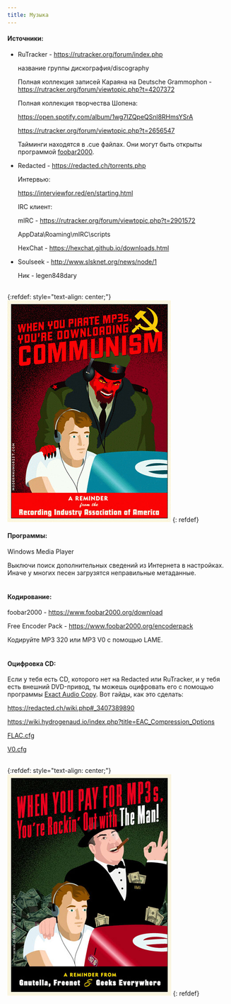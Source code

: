 ```yaml
---
title: Музыка
---
```


#### Источники:

+ RuTracker - <https://rutracker.org/forum/index.php>

	название группы дискография/discography

	Полная коллекция записей Караяна на Deutsche Grammophon - <https://rutracker.org/forum/viewtopic.php?t=4207372>

	Полная коллекция творчества Шопена:
	
	<https://open.spotify.com/album/1wg7IZQpeQSnl8RHmsYSrA>
	
	<https://rutracker.org/forum/viewtopic.php?t=2656547>

	Тайминги находятся в .cue файлах. Они могут быть открыты программой [foobar2000](https://www.foobar2000.org/download).

+ Redacted - <https://redacted.ch/torrents.php>

	Интервью:

	<https://interviewfor.red/en/starting.html>

	IRC клиент:

	mIRC - <https://rutracker.org/forum/viewtopic.php?t=2901572>

	AppData\Roaming\mIRC\scripts

	HexChat - <https://hexchat.github.io/downloads.html>

+ Soulseek - <http://www.slsknet.org/news/node/1>

	Ник - legen848dary
<br><br>

{:refdef: style="text-align: center;"}
![Communism](/images/communism.jpg)
{: refdef}
<br>

#### Программы:

Windows Media Player

Выключи поиск дополнительных сведений из Интернета в настройках. Иначе у многих песен загрузятся неправильные метаданные.
<br><br>

#### Кодирование:

foobar2000 - <https://www.foobar2000.org/download>

Free Encoder Pack - <https://www.foobar2000.org/encoderpack>

Кодируйте MP3 320 или MP3 V0 с помощью LAME.
<br><br>

#### Оцифровка CD:

Если у тебя есть CD, которого нет на Redacted или RuTracker, и у тебя есть внешний DVD-привод, ты можешь оцифровать его с помощью программы [Exact Audio Copy](https://www.exactaudiocopy.de/en/index.php/resources/download/). Вот гайды, как это сделать:

<https://redacted.ch/wiki.php#_3407389890>

<https://wiki.hydrogenaud.io/index.php?title=EAC_Compression_Options>

[FLAC.cfg](/files/FLAC.cfg)

[V0.cfg](/files/V0.cfg)
<br><br>

{:refdef: style="text-align: center;"}
![Capitalism](/images/capitalism.jpg)
{: refdef}
